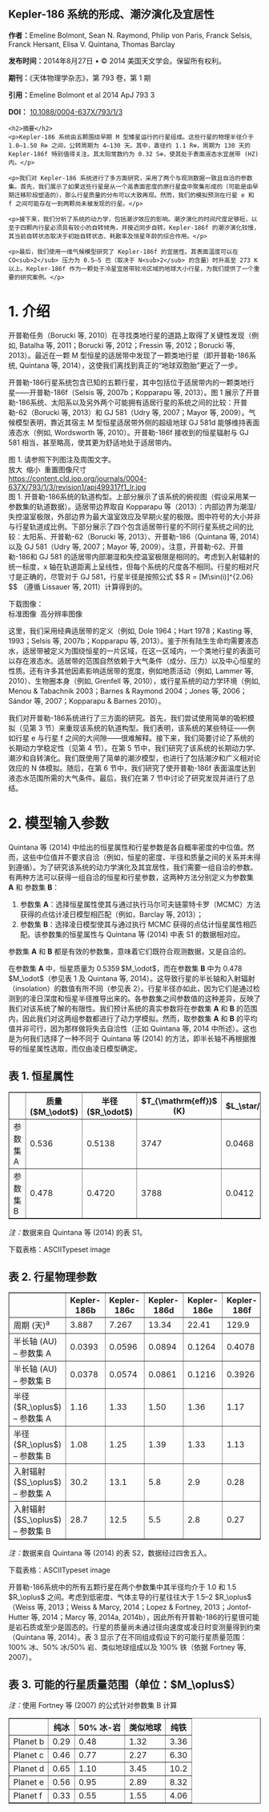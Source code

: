 
<html lang="zh">
<head>
    <meta charset="UTF-8">
    <meta name="viewport" content="width=device-width, initial-scale=1.0">
    <title>Kepler-186 系统的形成、潮汐演化及宜居性</title>
    <script type="text/javascript" async
      src="https://cdnjs.cloudflare.com/ajax/libs/mathjax/2.7.7/MathJax.js?config=TeX-MML-AM_CHTML">
    </script>
</head>
<body>
    <h2>Kepler-186 系统的形成、潮汐演化及宜居性</h2>
    <p><strong>作者：</strong>Emeline Bolmont, Sean N. Raymond, Philip von Paris, Franck Selsis, Franck Hersant, Elisa V. Quintana, Thomas Barclay</p>
    <p><strong>发布时间：</strong>2014年8月27日 • © 2014 美国天文学会。保留所有权利。</p>
    <p><strong>期刊：</strong>《天体物理学杂志》，第 793 卷，第 1 期</p>
    <p><strong>引用：</strong>Emeline Bolmont et al 2014 ApJ 793 3</p>
    <p><strong>DOI：</strong> <a href="https://doi.org/10.1088/0004-637X/793/1/3">10.1088/0004-637X/793/1/3</a></p>
    

    
    <h2>摘要</h2>
    <p>Kepler-186 系统由五颗围绕早期 M 型矮星运行的行星组成。这些行星的物理半径介于 1.0–1.50 R⊕ 之间，公转周期为 4–130 天。其中，直径约 1.1 R⊕，周期为 130 天的 Kepler-186f 特别值得关注。其太阳常数约为 0.32 S⊕，使其处于表面液态水宜居带 (HZ) 内。</p>
    
    <p>我们对 Kepler-186 系统进行了多方面研究，采用了两个与观测数据一致且自洽的参数集。首先，我们展示了如果这些行星是从一个高表面密度的原行星盘中聚集形成的（可能是由早期迁移阶段塑造的），那么行星质量的分布可以大致再现。然而，我们的模拟预测在行星 e 和 f 之间可能存在一到两颗尚未被发现的行星。</p>
    
    <p>接下来，我们分析了系统的动力学，包括潮汐效应的影响。潮汐演化的时间尺度足够短，以至于四颗内行星必须具有较小的自转倾角，并接近同步自转。Kepler-186f 的潮汐演化较慢，其当前自转状态取决于初始自转状态、耗散率及恒星年龄的综合作用。</p>
    
    <p>最后，我们使用一维气候模型研究了 Kepler-186f 的宜居性。其表面温度可以在 CO<sub>2</sub> 压力为 0.5–5 巴（取决于 N<sub>2</sub> 的含量）时升高至 273 K 以上。Kepler-186f 作为一颗处于冷星宜居带较冷区域的地球大小行星，为我们提供了一个重要的研究案例。</p>
    
  <h1>1. 介绍</h1>
  <p>
    开普勒任务（Borucki 等, 2010）在寻找类地行星的道路上取得了关键性发现（例如, Batalha 等, 2011；Borucki 等, 2012；Fressin 等, 2012；Borucki 等, 2013）。最近在一颗 M 型恒星的适居带中发现了一颗类地行星（即开普勒-186系统, Quintana 等, 2014），这使我们离找到真正的“地球双胞胎”更近了一步。
  </p>
  <p>
    开普勒-186行星系统包含已知的五颗行星，其中包括位于适居带内的一颗类地行星——开普勒-186f（Selsis 等, 2007b；Kopparapu 等, 2013）。图 1 展示了开普勒-186系统、太阳系以及另外两个可能拥有适居行星的系统之间的比较：开普勒-62（Borucki 等, 2013）和 GJ 581（Udry 等, 2007；Mayor 等, 2009）。气候模型表明，靠近其宿主 M 型恒星适居带外侧的超级地球 GJ 581d 能够维持表面液态水（例如, Wordsworth 等, 2010）。开普勒-186f 接收到的恒星辐射与 GJ 581 相当，甚至略高，使其更为舒适地处于适居带内。
  </p>
  <p>
    图 1. 请参照下列图注及周围文字。<br>
    放大&nbsp;&nbsp;缩小&nbsp;&nbsp;重置图像尺寸<br>
    <a href="https://content.cld.iop.org/journals/0004-637X/793/1/3/revision1/apj499317f1_lr.jpg" target="_blank">
      https://content.cld.iop.org/journals/0004-637X/793/1/3/revision1/apj499317f1_lr.jpg
    </a>
    <br>
    图 1. 开普勒-186系统的轨道构型。上部分展示了该系统的俯视图（假设采用某一参数集的轨道数据）。适居带边界取自 Kopparapu 等（2013）：内部边界为潮湿/失控温室极限，外部边界为最大温室效应及早期火星的极限。图中符号的大小并非与行星轨道成比例。下部分展示了四个包含适居带行星的不同行星系统之间的比较：太阳系、开普勒-62（Borucki 等, 2013）、开普勒-186（Quintana 等, 2014）以及 GJ 581（Udry 等, 2007；Mayor 等, 2009）。注意，开普勒-62、开普勒-186和 GJ 581 的适居带内部潮湿和失控温室极限是相同的。考虑到入射辐射的统一标度，x 轴在轨道距离上呈线性，但每个系统的尺度各不相同。行星的相对尺寸是正确的，尽管对于 GJ 581，行星半径是按照公式 
    $$ R = [M\sin(i)]^{2.06} $$
    （遵循 Lissauer 等, 2011）计算得到的。
  </p>
  <p>
    下载图像：<br>
    标准图像&nbsp;&nbsp;高分辨率图像
  </p>
  <p>
    这里，我们采用经典适居带的定义（例如, Dole 1964；Hart 1978；Kasting 等, 1993；Selsis 等, 2007b；Kopparapu 等, 2013）。鉴于所有陆生生命均需要液态水，适居带被定义为围绕恒星的一片区域，在这一区域内，一个类地行星的表面可以存在液态水。适居带的范围自然依赖于大气条件（成分、压力）以及中心恒星的性质。还有许多其他因素影响适居带的宽度，例如地质活动（例如, Lammer 等, 2010）、生物圈本身（例如, Grenfell 等, 2010），或行星系统的动力学环境（例如, Menou & Tabachnik 2003；Barnes & Raymond 2004；Jones 等, 2006；Sándor 等, 2007；Kopparapu & Barnes 2010）。
  </p>
  <p>
    我们对开普勒-186系统进行了三方面的研究。首先，我们尝试使用简单的吸积模拟（见第 3 节）来重现该系统的轨道构型。我们表明，该系统的某些特征——例如行星 e 与行星 f 之间的大间隙——很难解释。接下来，我们简要讨论了系统的长期动力学稳定性（见第 4 节）。在第 5 节中，我们研究了该系统的长期动力学、潮汐和自转演化。我们既使用了简单的潮汐模型，也进行了包括潮汐和广义相对论效应的 N 体模拟。随后，在第 6 节中，我们研究了使开普勒-186f 表面温度达到液态水范围所需的大气条件。最后，我们在第 7 节中讨论了研究发现并进行了总结。
  </p>
    <h1>2. 模型输入参数</h1>
  <p>
    Quintana 等 (2014) 中给出的恒星属性和行星参数是各自概率密度的中位值。然而，这些中位值并不要求自洽（例如，恒星的密度、半径和质量之间的关系并未得到遵循）。为了研究该系统的动力学演化及其宜居性，我们需要一组自洽的参数。有两种方法可以获得一组自洽的恒星和行星参数，这两种方法分别定义为参数集 <strong>A</strong> 和 参数集 <strong>B</strong>：
  </p>
  <ol>
    <li>
      参数集 <strong>A</strong>：选择恒星属性使其与通过执行马尔可夫链蒙特卡罗（MCMC）方法获得的点估计凌日模型相匹配（例如，Barclay 等, 2013）；
    </li>
    <li>
      参数集 <strong>B</strong>：选择凌日模型使其与通过执行 MCMC 获得的点估计恒星属性相匹配。该参数集的恒星属性与 Quintana 等 (2014) 中表 S1 的数据相对应。
    </li>
  </ol>
  <p>
    参数集 <strong>A</strong> 和 <strong>B</strong> 都是有效的参数集，意味着它们既符合观测数据，又是自洽的。
  </p>
  <p>
    在参数集 <strong>A</strong> 中，恒星质量为 0.5359 $M_\odot$，而在参数集 <strong>B</strong> 中为 0.478 $M_\odot$（参见表 1 及 Quintana 等, 2014）。这导致行星的半长轴和入射辐射（insolation）的数值有所不同（参见表 2）。行星半径亦如此，因为它们是通过检测到的凌日深度和恒星半径推导出来的。各参数集之间参数值的这种差异，反映了我们对该系统了解的有限性。我们预计系统的真实参数将在参数集 <strong>A</strong> 和 <strong>B</strong> 的范围内，因此我们对这两组参数都进行了动力学模拟。然而，取参数集 <strong>A</strong> 和 <strong>B</strong> 的平均值并非可行，因为那样做将失去自洽性（正如 Quintana 等, 2014 中所述）。这也是为何我们选择了一种不同于 Quintana 等 (2014) 的方法，即半长轴不再根据推导的恒星属性选取，而仅由凌日模型确定。
  </p>
  
  <h2>表 1. 恒星属性</h2>
  <table border="1" cellspacing="0" cellpadding="5">
    <tr>
      <th></th>
      <th>质量 ($M_\odot$)</th>
      <th>半径 ($R_\odot$)</th>
      <th>$T_{\mathrm{eff}}$ (K)</th>
      <th>$L_\star/L_\odot$</th>
    </tr>
    <tr>
      <td>参数集 A</td>
      <td>0.536</td>
      <td>0.5138</td>
      <td>3747</td>
      <td>0.0468</td>
    </tr>
    <tr>
      <td>参数集 B</td>
      <td>0.478</td>
      <td>0.4720</td>
      <td>3788</td>
      <td>0.0412</td>
    </tr>
  </table>
  <p><em>注：</em>数据来自 Quintana 等 (2014) 的表 S1。</p>
  <p>下载表格：ASCIITypeset image</p>
  
  <h2>表 2. 行星物理参数</h2>
  <table border="1" cellspacing="0" cellpadding="5">
    <tr>
      <th></th>
      <th>Kepler-186b</th>
      <th>Kepler-186c</th>
      <th>Kepler-186d</th>
      <th>Kepler-186e</th>
      <th>Kepler-186f</th>
    </tr>
    <tr>
      <td>周期 (天)<sup>a</sup></td>
      <td>3.887</td>
      <td>7.267</td>
      <td>13.34</td>
      <td>22.41</td>
      <td>129.9</td>
    </tr>
    <tr>
      <td>半长轴 (AU) – 参数集 A</td>
      <td>0.0393</td>
      <td>0.0596</td>
      <td>0.0894</td>
      <td>0.1264</td>
      <td>0.4078</td>
    </tr>
    <tr>
      <td>半长轴 (AU) – 参数集 B</td>
      <td>0.0378</td>
      <td>0.0574</td>
      <td>0.0861</td>
      <td>0.1216</td>
      <td>0.3926</td>
    </tr>
    <tr>
      <td>半径 ($R_\oplus$) – 参数集 A</td>
      <td>1.16</td>
      <td>1.33</td>
      <td>1.50</td>
      <td>1.36</td>
      <td>1.17</td>
    </tr>
    <tr>
      <td>半径 ($R_\oplus$) – 参数集 B</td>
      <td>1.08</td>
      <td>1.25</td>
      <td>1.39</td>
      <td>1.33</td>
      <td>1.13</td>
    </tr>
    <tr>
      <td>入射辐射 ($S_\oplus$) – 参数集 A</td>
      <td>30.2</td>
      <td>13.1</td>
      <td>5.8</td>
      <td>2.9</td>
      <td>0.28</td>
    </tr>
    <tr>
      <td>入射辐射 ($S_\oplus$) – 参数集 B</td>
      <td>28.7</td>
      <td>12.5</td>
      <td>5.5</td>
      <td>2.8</td>
      <td>0.27</td>
    </tr>
  </table>
  <p><em>注：</em>数据来自 Quintana 等 (2014) 的表 S2，数据经过四舍五入。</p>
  <p>下载表格：ASCIITypeset image</p>
  
  <p>
    开普勒-186系统中的所有五颗行星在两个参数集中其半径均介于 1.0 和 1.5 $R_\oplus$ 之间。考虑到低密度、气体主导的行星往往大于 1.5–2 $R_\oplus$（Weiss 等, 2013；Weiss & Marcy, 2014；Lopez & Fortney, 2013；Jontof-Hutter 等, 2014；Marcy 等, 2014a, 2014b），因此所有开普勒-186的行星很可能是岩石质或至少是固态的。行星的质量尚未通过径向速度或凌日时变测量得到约束（Quintana 等, 2014）。表 3 显示了在不同组成假设下的可能行星质量范围：100% 冰、50% 冰/50% 岩、类似地球组成以及 100% 铁（依据 Fortney 等, 2007）。
  </p>
  
  <h2>表 3. 可能的行星质量范围（单位：$M_\oplus$）</h2>
  <p><em>注：</em>使用 Fortney 等 (2007) 的公式针对参数集 B 计算</p>
  <table border="1" cellspacing="0" cellpadding="5">
    <tr>
      <th></th>
      <th>纯冰</th>
      <th>50% 冰-岩</th>
      <th>类似地球</th>
      <th>纯铁</th>
    </tr>
    <tr>
      <td>Planet b</td>
      <td>0.29</td>
      <td>0.48</td>
      <td>1.32</td>
      <td>3.36</td>
    </tr>
    <tr>
      <td>Planet c</td>
      <td>0.46</td>
      <td>0.77</td>
      <td>2.27</td>
      <td>6.30</td>
    </tr>
    <tr>
      <td>Planet d</td>
      <td>0.65</td>
      <td>1.10</td>
      <td>3.45</td>
      <td>10.2</td>
    </tr>
    <tr>
      <td>Planet e</td>
      <td>0.56</td>
      <td>0.95</td>
      <td>2.89</td>
      <td>8.32</td>
    </tr>
    <tr>
      <td>Planet f</td>
      <td>0.33</td>
      <td>0.55</td>
      <td>1.55</td>
      <td>4.06</td>
    </tr>
  </table>

</html>
